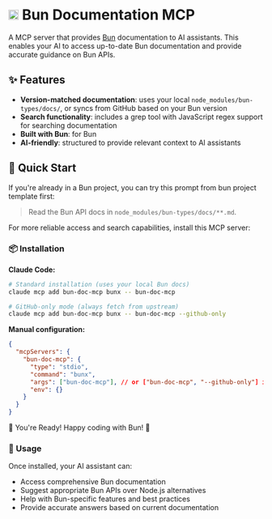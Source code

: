 # <img src="https://bun.com/logo.svg" height="20"> Bun Documentation MCP

A MCP server that provides [Bun](https://bun.com) documentation to AI assistants. This enables your AI to access up-to-date Bun documentation and provide accurate guidance on Bun APIs.

## ✨ Features

- **Version-matched documentation**: uses your local `node_modules/bun-types/docs/`, or syncs from GitHub based on your Bun version
- **Search functionality**: includes a grep tool with JavaScript regex support for searching documentation
- **Built with Bun**: for Bun
- **AI-friendly**: structured to provide relevant context to AI assistants

## 🚀 Quick Start

If you're already in a Bun project, you can try this prompt from bun project template first:
> Read the Bun API docs in `node_modules/bun-types/docs/**.md`.

For more reliable access and search capabilities, install this MCP server:

### 📦 Installation

**Claude Code:**
```bash
# Standard installation (uses your local Bun docs)
claude mcp add bun-doc-mcp bunx -- bun-doc-mcp

# GitHub-only mode (always fetch from upstream)
claude mcp add bun-doc-mcp bunx -- bun-doc-mcp --github-only
```

**Manual configuration:**
```json
{
  "mcpServers": {
    "bun-doc-mcp": {
      "type": "stdio",
      "command": "bunx",
      "args": ["bun-doc-mcp"], // or ["bun-doc-mcp", "--github-only"] if you want
      "env": {}
    }
  }
}
```

🎉 You're Ready! Happy coding with Bun! 🚀

### 🔧 Usage

Once installed, your AI assistant can:
- Access comprehensive Bun documentation
- Suggest appropriate Bun APIs over Node.js alternatives  
- Help with Bun-specific features and best practices
- Provide accurate answers based on current documentation
